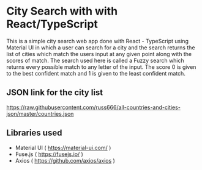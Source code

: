 # City Search with with React/TypeScript
This is a simple city search web app done with React - TypeScript using Material UI in which a user can search for a city and the search returns the list of cities which match the users input at any given point along with the scores of match. The search used here is called a Fuzzy search which returns every possible match to any letter of the input. The score 0 is given to the best confident match and 1 is given to the least confident match.

## JSON link for the city list
https://raw.githubusercontent.com/russ666/all-countries-and-cities-json/master/countries.json

## Libraries used
- Material UI ( https://material-ui.com/ )
- Fuse.js ( https://fusejs.io/ )
- Axios ( https://github.com/axios/axios )

